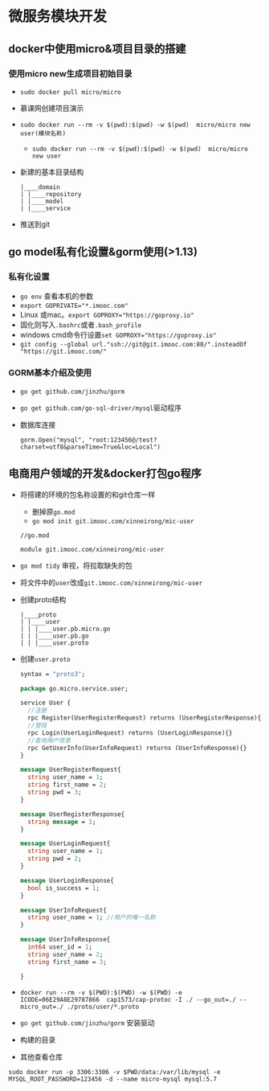 # 微服务模块开发

## docker中使用micro&项目目录的搭建

### 使用micro new生成项目初始目录

* `sudo docker pull micro/micro`

* 慕课网创建项目演示

* `sudo docker run --rm -v $(pwd):$(pwd) -w $(pwd)  micro/micro new user(模块名称)`

  * `sudo docker run --rm -v $(pwd):$(pwd) -w $(pwd)  micro/micro new user`

* 新建的基本目录结构

  ```
  |____domain
  | |____repository
  | |____model
  | |____service
  ```

* 推送到git

## go model私有化设置&gorm使用(>1.13)

### 私有化设置

* `go env` 查看本机的参数
* `export GOPRIVATE="*.imooc.com"`  
* Linux 或mac。`export GOPROXY="https://goproxy.io"`
* 固化则写入`.bashrc`或者`.bash_profile`
* windows cmd命令行设置`set GOPROXY="https://goproxy.io"`
* `git config --global url."ssh://git@git.imooc.com:80/".insteadOf "https://git.imooc.com/"`

### GORM基本介绍及使用

* `go get github.com/jinzhu/gorm` 

* `go get github.com/go-sql-driver/mysql`驱动程序 

* 数据库连接

  ````
  gorm.Open("mysql", "root:123456@/test?charset=utf8&parseTime=True&loc=Local")
  ````

## 电商用户领域的开发&docker打包go程序

* 将搭建的环境的包名称设置的和git仓库一样

  * 删掉原`go.mod`
  * `go mod init git.imooc.com/xinneirong/mic-user`

  ```
  //go.mod
  
  module git.imooc.com/xinneirong/mic-user
  ```

* `go mod tidy` 审视，将拉取缺失的包

* 将文件中的`user`改成`git.imooc.com/xinneirong/mic-user`

* 创建proto结构

  ```
  |____proto
  | |____user
  | | |____user.pb.micro.go
  | | |____user.pb.go
  | | |____user.proto
  ```

* 创建`user.proto`

  ````protobuf
  syntax = "proto3";
  
  package go.micro.service.user;
  
  service User {
    //注册
    rpc Register(UserRegisterRequest) returns (UserRegisterResponse){}
    //登陆
    rpc Login(UserLoginRequest) returns (UserLoginResponse){}
    //查询用户信息
    rpc GetUserInfo(UserInfoRequest) returns (UserInfoResponse){}
  }
  
  message UserRegisterRequest{
    string user_name = 1;
    string first_name = 2;
    string pwd = 3;
  }
  
  message UserRegisterResponse{
    string message = 1;
  }
  
  message UserLoginRequest{
    string user_name = 1;
    string pwd = 2;
  }
  
  message UserLoginResponse{
    bool is_success = 1;
  }
  
  message UserInfoRequest{
    string user_name = 1; //用户的唯一名称
  }
  
  message UserInfoResponse{
    int64 user_id = 1;
    string user_name = 2;
    string first_name = 3;
  
  }
  ````

* `docker run --rm -v $(PWD):$(PWD) -w $(PWD) -e ICODE=06E29A8E29787866  cap1573/cap-protoc -I ./ --go_out=./ --micro_out=./ ./proto/user/*.proto`

* `go get github.com/jinzhu/gorm` 安装驱动

* 构建的目录

* 其他查看仓库


```
sudo docker run -p 3306:3306 -v $PWD/data:/var/lib/mysql -e MYSQL_ROOT_PASSWORD=123456 -d --name micro-mysql mysql:5.7
```



